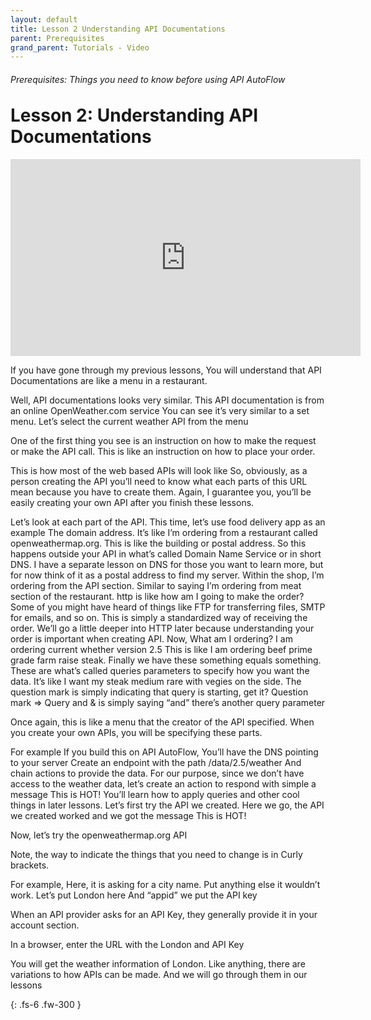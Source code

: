 ```yaml
---
layout: default
title: Lesson 2 Understanding API Documentations
parent: Prerequisites
grand_parent: Tutorials - Video
---
```

<h6>Prerequisites: Things you need to know before using API AutoFlow</h6>
<h1 style="margin-top:0">Lesson 2: Understanding API Documentations</h1>


<iframe width="560" height="315" src="https://www.youtube.com/embed/BZaM7vMn5ew" title="YouTube video player" frameborder="0" allow="accelerometer; autoplay; clipboard-write; encrypted-media; gyroscope; picture-in-picture" allowfullscreen></iframe>


If you have gone through my previous lessons,
You will understand that API Documentations are like a menu in a restaurant.

Well, API documentations looks very similar.
This API documentation is from an online OpenWeather.com service
You can see it’s very similar to a set menu.
Let’s select the current weather API from the menu

One of the first thing you see is an instruction on how to make the request or make the API call.
This is like an instruction on how to place your order.

This is how most of the web based APIs will look like
So, obviously, as a person creating the API
you’ll need to know what each parts of this URL mean because you have to create them.
Again, I guarantee you, you’ll be easily creating your own API after you finish these lessons.

Let’s look at each part of the API.
This time, let’s use food delivery app as an example
The domain address. It’s like I’m ordering from a restaurant called openweathermap.org. This is like the building or postal address. So this happens outside your API in what’s called Domain Name Service or in short DNS. I have a separate lesson on DNS for those you want to learn more, but for now think of it as a postal address to find my server.
Within the shop, I’m ordering from the API section. Similar to saying I’m ordering from meat section of the restaurant.
http is like how am I going to make the order? Some of you might have heard of things like FTP for transferring files, SMTP for emails, and so on.
This is simply a standardized way of receiving the order. We’ll go a little deeper into HTTP later because understanding your order is important when creating API.
Now, What am I ordering? I am ordering current whether version 2.5  This is like I am ordering beef prime grade farm raise steak.
Finally we have these something equals something. These are what’s called queries parameters to specify how you want the data. It’s like I want my steak medium rare with vegies on the side.
The question mark is simply indicating that query is starting, get it?  Question mark => Query
and & is simply saying “and” there’s another query parameter

Once again, this is like a menu that the creator of the API specified.
When you create your own APIs, you will be specifying these parts.

For example If you build this on API AutoFlow,
You’ll have the DNS pointing to your server
Create an endpoint with the path /data/2.5/weather
And chain actions to provide the data.
For our purpose, since we don’t have access to the weather data, let’s create an action to respond with simple a message This is HOT!
You’ll learn how to apply queries and other cool things in later lessons.
Let’s first try the API we created.  Here we go, the API we created worked and we got the message This is HOT!

Now, let’s try the openweathermap.org API

Note, the way to indicate the things that you need to change is in Curly brackets.

For example,
Here, it is asking for a city name. Put anything else it wouldn’t work.  Let’s put London here
And
“appid” we put the API key

When an API provider asks for an API Key, they generally provide it in your account section.

In a browser, enter the URL with the London and API Key

You will get the weather information of London.
Like anything, there are variations to how APIs can be made.
And we will go through them in our lessons



{: .fs-6 .fw-300 }

